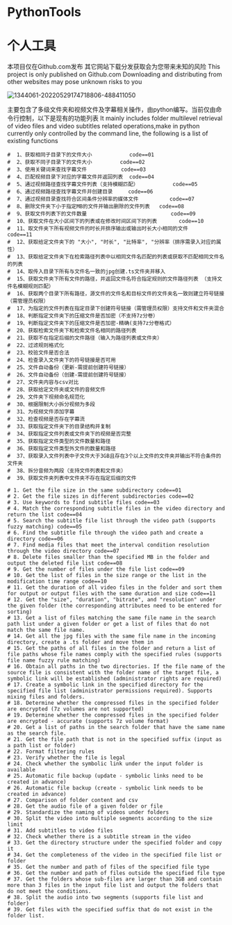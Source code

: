 # PythonTools
个人工具
=======
本项目仅在Github.com发布 其它网站下载分发获取会为您带来未知的风险 
This project is only published on Github.com Downloading and distributing from other websites may pose unknown risks to you

![1344061-20220529174718806-488411050](https://github.com/zk637/PythonTools/assets/78423939/c0c8500f-de3d-49cb-9389-ac5cc7c3f867)



主要包含了多级文件夹和视频文件及字幕相关操作，由python编写。当前仅由命令行控制，以下是现有的功能列表
It mainly includes folder multilevel retrieval of video files and video subtitles related operations,make in python currently only controlled by the command line, 
the following is a list of existing functions

    #  1、获取相同子目录下的文件大小            code==01
    #  2、获取不同子目录下的文件大小         code==02
    #  3、使用关键词来查找字幕文件           code==03
    #  4、匹配视频目录下对应的字幕文件并返回列表  code==04
    #  5、通过视频路径查找字幕文件列表（支持模糊匹配）           code==05
    #  6、通过视频路径查找字幕文件并创建目录     code==06
    #  7、通过视频目录查找符合区间条件分辨率的媒体文件          code==07
    #  8、删除文件夹下小于指定MB的文件并输出删除的文件列表   code==08
    #  9、获取文件列表下的文件数量                           code==09
    #  10、获取文件在大小区间下的列表或在修改时间区间下的列表       code==10
    #  11、取文件夹下所有视频文件的时长并排序输出或输出时长大小相同的文件            code==11
    #  12、获取给定文件夹下的 "大小", "时长", "比特率", "分辨率（排序需录入对应的属性）
    #  13、获取给定文件夹下在检索路径列表中以相同文件名匹配的列表或获取不匹配相同文件名的列表
    #  14、取传入目录下所有与文件名一致的jpg创建.ts文件夹并移入
    #  15、获取文件夹下所有文件的路径，并返回文件名符合指定规则的文件路径列表 （支持文件名模糊规则匹配）
    #  16、获取两个目录下所有路径，源文件的文件名和目标文件的文件夹名一致则建立符号链接（需管理员权限）
    #  17、为指定的文件列表在指定目录下创建符号链接（需管理员权限）支持文件和文件夹混合
    #  18、判断指定文件夹下的压缩文件是否加密（不支持7z分卷）
    #  19、判断指定文件夹下的压缩文件是否加密-精确(支持7z分卷格式）
    #  20、获取检索文件夹下和检索文件名相同的路径列表
    #  21、获取不在指定后缀的文件路径（输入为路径列表或文件夹）
    #  22、过滤规则格式化
    #  23、校验文件是否合法
    #  24、检查录入文件夹下的符号链接是否可用
    #  25、文件自动备份（更新-需提前创建符号链接）
    #  26、文件自动备份（创建-需提前创建符号链接）
    #  27、文件夹内容与csv对比
    #  28、获取给定文件夹或文件的音频文件
    #  29、文件夹下视频命名规范化
    #  30、根据限制大小拆分视频为多段
    #  31、为视频文件添加字幕
    #  32、检查视频是否存在字幕流
    #  33、获取指定文件夹下的目录结构并复制
    #  34、获取指定文件列表或文件夹下的视频是否完整
    #  35、获取指定文件类型的文件数量和路径
    #  36、获取指定文件类型外文件的数量和路径
    #  37、获取录入文件列表中子文件大于3GB且存在3个以上文件的文件夹并输出不符合条件的文件夹
    #  38、拆分音频为两段（支持文件列表和文件夹）
    #  39、获取文件夹列表中文件夹不存在指定后缀的文件
    
    # 1. Get the file size in the same subdirectory code==01
	# 2. Get the file sizes in different subdirectories code==02
	# 3. Use keywords to find subtitle files code==03
	# 4. Match the corresponding subtitle files in the video directory and return the list code==04
	# 5. Search the subtitle file list through the video path (supports fuzzy matching) code==05
	# 6. Find the subtitle file through the video path and create a directory code==06
	# 7. Find media files that meet the interval condition resolution through the video directory code==07
	# 8. Delete files smaller than the specified MB in the folder and output the deleted file list code==08
	# 9. Get the number of files under the file list code==09
	# 10. Get the list of files in the size range or the list in the modification time range code==10
	# 11. Get the duration of all video files in the folder and sort them for output or output files with the same duration and size code==11
	# 12. Get the "size", "duration", "bitrate", and "resolution" under the given folder (the corresponding attributes need to be entered for sorting)
	# 13. Get a list of files matching the same file name in the search path list under a given folder or get a list of files that do not match the same file name.
	# 14. Get all the jpg files with the same file name in the incoming directory, create a .ts folder and move them in
	# 15. Get the paths of all files in the folder and return a list of file paths whose file names comply with the specified rules (supports file name fuzzy rule matching)
	# 16. Obtain all paths in the two directories. If the file name of the source file is consistent with the folder name of the target file, a symbolic link will be established (administrator rights are required)
	# 17. Create a symbolic link in the specified directory for the specified file list (administrator permissions required). Supports mixing files and folders.
	# 18. Determine whether the compressed files in the specified folder are encrypted (7z volumes are not supported)
	# 19. Determine whether the compressed files in the specified folder are encrypted - accurate (supports 7z volume format)
	# 20. Get a list of paths in the search folder that have the same name as the search file.
	# 21. Get the file path that is not in the specified suffix (input as a path list or folder)
	# 22. Format filtering rules
	# 23. Verify whether the file is legal
	# 24. Check whether the symbolic link under the input folder is available
	# 25. Automatic file backup (update - symbolic links need to be created in advance)
	# 26. Automatic file backup (create - symbolic link needs to be created in advance)
	# 27. Comparison of folder content and csv
	# 28. Get the audio file of a given folder or file
	# 29. Standardize the naming of videos under folders
	# 30. Split the video into multiple segments according to the size limit
	# 31. Add subtitles to video files
	# 32. Check whether there is a subtitle stream in the video
	# 33. Get the directory structure under the specified folder and copy it
	# 34. Get the completeness of the video in the specified file list or folder
	# 35. Get the number and path of files of the specified file type
	# 36. Get the number and path of files outside the specified file type
	# 37. Get the folders whose sub-files are larger than 3GB and contain more than 3 files in the input file list and output the folders that do not meet the conditions.
	# 38. Split the audio into two segments (supports file list and folder)
	# 39. Get files with the specified suffix that do not exist in the folder list.


  
